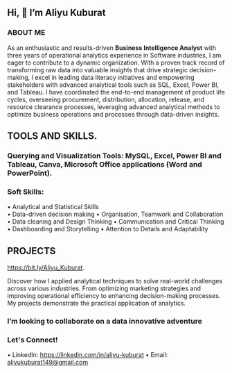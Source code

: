 ## Hi, 👋 I’m Aliyu Kuburat

### ABOUT ME

As an enthusiastic and results-driven **Business Intelligence Analyst** with three years of operational 
analytics experience in Software industries, I am eager to contribute to a dynamic organization. 
With a proven track record of transforming raw data into valuable insights that drive strategic decision-making, 
I excel in leading data literacy initiatives and empowering stakeholders with advanced analytical tools such as SQL,
Excel, Power BI, and Tableau. I have coordinated the end-to-end management of product life cycles, overseeing procurement, 
distribution, allocation, release, and resource clearance processes, leveraging advanced analytical methods to optimize 
business operations and processes through data-driven insights.

## TOOLS AND SKILLS.

### Querying and Visualization Tools: MySQL, Excel, Power BI and Tableau, Canva, Microsoft Office applications (Word and PowerPoint).

### Soft Skills: 
 •  Analytical and Statistical Skills	
 •	Data-driven decision making 
 •	Organisation, Teamwork and Collaboration
 •  Data cleaning and Design Thinking
 •	Communication	and Critical Thinking
 •	Dashboarding and Storytelling 
 •	Attention to Details and Adaptability

## PROJECTS 

https://bit.ly/Aliyu_Kuburat. 

Discover how I applied analytical techniques to solve real-world challenges across various industries. 
From optimizing marketing strategies and improving operational efficiency to enhancing decision-making processes. 
My projects demonstrate the practical application of analytics.

### I’m looking to collaborate on a data innovative adventure

### Let's Connect!

 • LinkedIn: https://linkedin.com/in/aliyu-kuburat 
 • Email: aliyukuburat149@gmail.com
